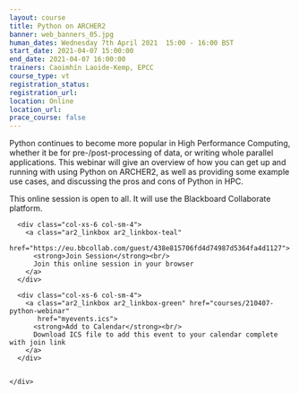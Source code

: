 ```yaml
---
layout: course
title: Python on ARCHER2
banner: web_banners_05.jpg
human_dates: Wednesday 7th April 2021  15:00 - 16:00 BST
start_date: 2021-04-07 15:00:00
end_date: 2021-04-07 16:00:00
trainers: Caoimhín Laoide-Kemp, EPCC
course_type: vt
registration_status:
registration_url:
location: Online
location_url:
prace_course: false
---
```


Python continues to become more popular in High Performance Computing, whether it be for pre-/post-processing of data, or writing whole parallel applications. This webinar will give an overview of how you can get up and running with using Python on ARCHER2, as well as providing some example use cases, and discussing the pros and cons of Python in HPC.


This online session is open to all. It will use the Blackboard Collaborate platform.


<section id="service">

  <div class="row ">	

      <div class="col-xs-6 col-sm-4">
        <a class="ar2_linkbox ar2_linkbox-teal" 
          href="https://eu.bbcollab.com/guest/438e815706fd4d74987d5364fa4d1127">
          <strong>Join Session</strong><br/>
          Join this online session in your browser
        </a>
      </div>

      <div class="col-xs-6 col-sm-4">
        <a class="ar2_linkbox ar2_linkbox-green" href="courses/210407-python-webinar"
           href="myevents.ics">
          <strong>Add to Calendar</strong><br/>
          Download ICS file to add this event to your calendar complete with join link
        </a>
      </div>

											
    </div>




<!--
<h2><a name="video">Video</a></h2>

<div>

<iframe title="Video"  width="560" height="315" src="https://www.youtube.com/embed/XXXXXXXXXXX" frameborder="0" allow="accelerometer; autoplay; encrypted-media; gyroscope; picture-in-picture" allowfullscreen></iframe>

</div>

-->

<!--

<section id="service">
  <div class="container">
    <div class="row ">	



      <div class="col-xs-6 col-sm-4">
        <a class="ar2_linkbox ar2_linkbox-teal" href="  ">
          <strong>Transcript</strong><br/>
          Download a transcript of the video audio
        </a>
      </div>



      <div class="col-xs-6 col-sm-4">
        <a class="ar2_linkbox ar2_linkbox-green" href="courses/"
           href="ARCHER2_Training_VT.pdf">
          <strong>Slides</strong><br/>
          Download pdf of the presentation.
        </a>
      </div>
										
    </div>
  </div>
</section>
-->
